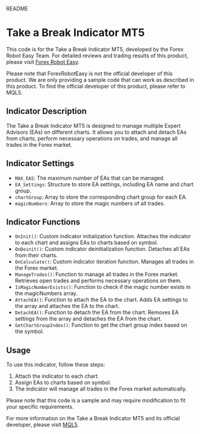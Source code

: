 README

# Take a Break Indicator MT5

This code is for the Take a Break Indicator MT5, developed by the Forex Robot Easy Team. For detailed reviews and trading results of this product, please visit [Forex Robot Easy](https://forexroboteasy.com/forex-robot-review/take-a-break-indicator-mt5-efficient-forex-software-review/).

Please note that ForexRobotEasy is not the official developer of this product. We are only providing a sample code that can work as described in this product. To find the official developer of this product, please refer to MQL5.

## Indicator Description

The Take a Break Indicator MT5 is designed to manage multiple Expert Advisors (EAs) on different charts. It allows you to attach and detach EAs from charts, perform necessary operations on trades, and manage all trades in the Forex market.

## Indicator Settings

- `MAX_EAS`: The maximum number of EAs that can be managed.
- `EA_Settings`: Structure to store EA settings, including EA name and chart group.
- `chartGroup`: Array to store the corresponding chart group for each EA.
- `magicNumbers`: Array to store the magic numbers of all trades.

## Indicator Functions

- `OnInit()`: Custom indicator initialization function. Attaches the indicator to each chart and assigns EAs to charts based on symbol.
- `OnDeinit()`: Custom indicator deinitialization function. Detaches all EAs from their charts.
- `OnCalculate()`: Custom indicator iteration function. Manages all trades in the Forex market.
- `ManageTrades()`: Function to manage all trades in the Forex market. Retrieves open trades and performs necessary operations on them.
- `IsMagicNumberExists()`: Function to check if the magic number exists in the magicNumbers array.
- `AttachEA()`: Function to attach the EA to the chart. Adds EA settings to the array and attaches the EA to the chart.
- `DetachEA()`: Function to detach the EA from the chart. Removes EA settings from the array and detaches the EA from the chart.
- `GetChartGroupIndex()`: Function to get the chart group index based on the symbol.

## Usage

To use this indicator, follow these steps:

1. Attach the indicator to each chart.
2. Assign EAs to charts based on symbol.
3. The indicator will manage all trades in the Forex market automatically.

Please note that this code is a sample and may require modification to fit your specific requirements.

For more information on the Take a Break Indicator MT5 and its official developer, please visit [MQL5](https://www.mql5.com/).

